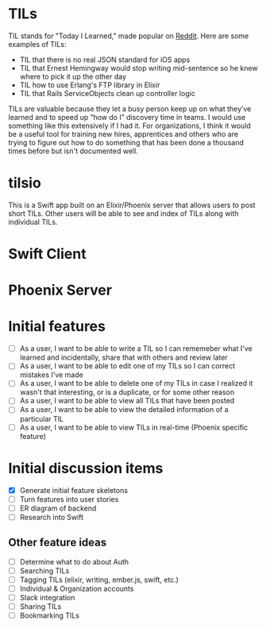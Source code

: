 # TILs

TIL stands for "Today I Learned," made popular on
[Reddit](https://www.reddit.com/r/todayilearned). Here are some examples of
TILs:

- TIL that there is no real JSON standard for iOS apps
- TIL that Ernest Hemingway would stop writing mid-sentence so he knew where to
  pick it up the other day
- TIL how to use Erlang's FTP library in Elixir
- TIL that Rails ServiceObjects clean up controller logic

TILs are valuable because they let a busy person keep up on what they’ve
learned and to speed up “how do I” discovery time in teams. I would use
something like this extensively if I had it. For organizations, I think it
would be a useful tool for training new hires, apprentices and others who are
trying to figure out how to do something that has been done a thousand times
before but isn't documented well.

# tilsio

This is a Swift app built on an Elixir/Phoenix server that allows users to post
short TILs. Other users will be able to see and index of TILs along with
individual TILs.

# Swift Client

# Phoenix Server

# Initial features
- [ ] As a user, I want to be able to write a TIL so I can rememeber what I've
  learned and incidentally, share that with others and review later
- [ ] As a user, I want to be able to edit one of my TILs so I can correct
  mistakes I've made
- [ ] As a user, I want to be able to delete one of my TILs in case I realized
  it wasn't that interesting, or is a duplicate, or for some other reason
- [ ] As a user, I want to be able to view all TILs that have been posted
- [ ] As a user, I want to be able to view the detailed information of a
  particular TIL
- [ ] As a user, I want to be able to view TILs in real-time (Phoenix specific
  feature)

# Initial discussion items
- [x] Generate initial feature skeletons
- [ ] Turn features into user stories
- [ ] ER diagram of backend
- [ ] Research into Swift

## Other feature ideas
- [ ] Determine what to do about Auth
- [ ] Searching TILs
- [ ] Tagging TILs (elixir, writing, ember.js, swift, etc.)
- [ ] Individual & Organization accounts
- [ ] Slack integration
- [ ] Sharing TILs
- [ ] Bookmarking TILs
